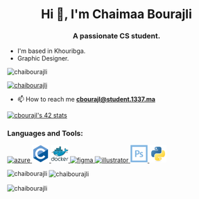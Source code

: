 <h1 align="center">Hi 👋, I'm Chaimaa Bourajli</h1>
<h3 align="center">A passionate CS student.</h3> 

* I'm based in Khouribga.
* Graphic Designer.
<p align="left"> <img src="https://komarev.com/ghpvc/?username=chaibourajli&label=Profile%20views&color=0e75b6&style=flat" alt="chaibourajli" /> </p>

<p align="left"> <a href="https://github.com/ryo-ma/github-profile-trophy"><img src="https://github-profile-trophy.vercel.app/?username=chaibourajli" alt="chaibourajli" /></a> </p>

- 📫 How to reach me **cbourajl@student.1337.ma**

<a href="https://profile.intra.42.fr/users/cbourajl"><img src="https://badge.mediaplus.ma/darkblue/cbourajl" alt="cbourajl's 42 stats" /></a>
<h3 align="left">Languages and Tools:</h3>
<p align="left"> <a href="https://azure.microsoft.com/en-in/" target="_blank" rel="noreferrer"> <img src="https://www.vectorlogo.zone/logos/microsoft_azure/microsoft_azure-icon.svg" alt="azure" width="40" height="40"/> </a> <a href="https://www.cprogramming.com/" target="_blank" rel="noreferrer"> <img src="https://raw.githubusercontent.com/devicons/devicon/master/icons/c/c-original.svg" alt="c" width="40" height="40"/> </a> <a href="https://www.docker.com/" target="_blank" rel="noreferrer"> <img src="https://raw.githubusercontent.com/devicons/devicon/master/icons/docker/docker-original-wordmark.svg" alt="docker" width="40" height="40"/> </a> <a href="https://www.figma.com/" target="_blank" rel="noreferrer"> <img src="https://www.vectorlogo.zone/logos/figma/figma-icon.svg" alt="figma" width="40" height="40"/> </a> <a href="https://www.adobe.com/in/products/illustrator.html" target="_blank" rel="noreferrer"> <img src="https://www.vectorlogo.zone/logos/adobe_illustrator/adobe_illustrator-icon.svg" alt="illustrator" width="40" height="40"/> </a> <a href="https://www.photoshop.com/en" target="_blank" rel="noreferrer"> <img src="https://raw.githubusercontent.com/devicons/devicon/master/icons/photoshop/photoshop-line.svg" alt="photoshop" width="40" height="40"/> </a> <a href="https://www.python.org" target="_blank" rel="noreferrer"> <img src="https://raw.githubusercontent.com/devicons/devicon/master/icons/python/python-original.svg" alt="python" width="40" height="40"/> </a> </p>

<p><img align="left" src="https://github-readme-stats.vercel.app/api/top-langs?username=chaibourajli&show_icons=true&locale=en&layout=compact" alt="chaibourajli" /></p>

<p>&nbsp;<img align="center" src="https://github-readme-stats.vercel.app/api?username=chaibourajli&show_icons=true&locale=en" alt="chaibourajli" /></p>

<p><img align="center" src="https://github-readme-streak-stats.herokuapp.com/?user=chaibourajli&" alt="chaibourajli" /></p>
